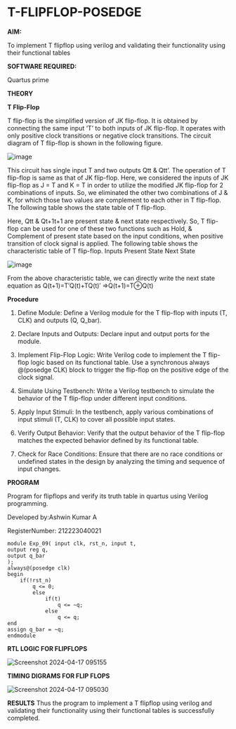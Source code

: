 # T-FLIPFLOP-POSEDGE

**AIM:**

To implement  T flipflop using verilog and validating their functionality using their functional tables

**SOFTWARE REQUIRED:**

Quartus prime

**THEORY**

**T Flip-Flop**

T flip-flop is the simplified version of JK flip-flop. It is obtained by connecting the same input ‘T’ to both inputs of JK flip-flop. It operates with only positive clock transitions or negative clock transitions. The circuit diagram of T flip-flop is shown in the following figure.

![image](https://github.com/naavaneetha/T-FLIPFLOP-POSEDGE/assets/154305477/458a68fe-2d08-4a9d-ac4f-7ae0480ce0bd)

 
This circuit has single input T and two outputs Qtt & Qtt’. The operation of T flip-flop is same as that of JK flip-flop. Here, we considered the inputs of JK flip-flop as J = T and K = T in order to utilize the modified JK flip-flop for 2 combinations of inputs. So, we eliminated the other two combinations of J & K, for which those two values are complement to each other in T flip-flop. The following table shows the state table of T flip-flop.

Here, Qtt & Qt+1t+1 are present state & next state respectively. So, T flip-flop can be used for one of these two functions such as Hold, & Complement of present state based on the input conditions, when positive transition of clock signal is applied. The following table shows the characteristic table of T flip-flop. Inputs Present State Next State

![image](https://github.com/naavaneetha/T-FLIPFLOP-POSEDGE/assets/154305477/cdd7fb32-539f-4b66-bb8d-f305a153c886)

 
From the above characteristic table, we can directly write the next state equation as Q(t+1)=T′Q(t)+TQ(t)′ ⇒Q(t+1)=T⊕Q(t)

**Procedure**

1) Define Module: Define a Verilog module for the T flip-flop with inputs (T, CLK) and outputs (Q, Q_bar).

2) Declare Inputs and Outputs: Declare input and output ports for the module.

3) Implement Flip-Flop Logic: Write Verilog code to implement the T flip-flop logic based on its functional table. Use a synchronous always @(posedge CLK) block to trigger the flip-flop on the positive edge of the clock signal.

4) Simulate Using Testbench: Write a Verilog testbench to simulate the behavior of the T flip-flop under different input conditions.

5) Apply Input Stimuli: In the testbench, apply various combinations of input stimuli (T, CLK) to cover all possible input states.

6) Verify Output Behavior: Verify that the output behavior of the T flip-flop matches the expected behavior defined by its functional table.

7) Check for Race Conditions: Ensure that there are no race conditions or undefined states in the design by analyzing the timing and sequence of input changes.

**PROGRAM**

Program for flipflops and verify its truth table in quartus using Verilog programming.

Developed by:Ashwin Kumar A

RegisterNumber: 212223040021
```
module Exp_09( input clk, rst_n, input t,
output reg q,
output q_bar
);
always@(posedge clk) 
begin 
	if(!rst_n)
		q <= 0;
		else
			if(t)
				q <= ~q;
			else
				q <= q;
end
assign q_bar = ~q;
endmodule
```

**RTL LOGIC FOR FLIPFLOPS**

![Screenshot 2024-04-17 095155](https://github.com/AshwinKumar-Saveetha/T-FLIPFLOP-POSEDGE/assets/155129814/c611d257-9e13-48e9-9799-8e97b48700cd)


**TIMING DIGRAMS FOR FLIP FLOPS**

![Screenshot 2024-04-17 095030](https://github.com/AshwinKumar-Saveetha/T-FLIPFLOP-POSEDGE/assets/155129814/b9c412e0-c97b-402b-9fdf-317140446493)


**RESULTS**
Thus the program to implement a T flipflop using verilog and validating their functionality using their functional tables is successfully completed.
